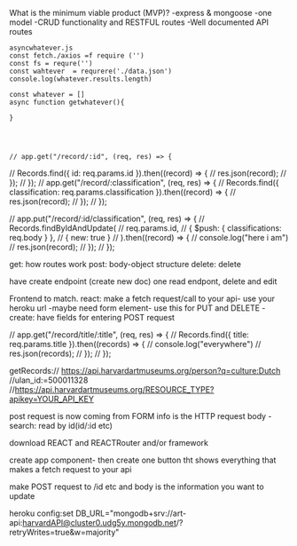 What is the minimum viable product (MVP)?
    -express & mongoose
    -one model
    -CRUD functionality and RESTFUL routes 
    -Well documented API routes




    asyncwhatever.js
    const fetch./axios =f require ('')
    const fs = requre('')
    const wahtever  = requrere('./data.json')
    console.log(whatever.results.length) 

    const whatever = []
    async function getwhatever(){
        
    }




    // app.get("/record/:id", (req, res) => {
//   Records.find({ id: req.params.id }).then((record) => {
//     res.json(record);
//   });
// });
// app.get("/record/:classification", (req, res) => {
//   Records.find({ classification: req.params.classification }).then((record) => {
//     res.json(record);
//   });
// });



// app.put("/record/:id/classification", (req, res) => {
//   Records.findByIdAndUpdate(
//     req.params.id,
//     { $push: { classifications: req.body } },
//     { new: true }
//   ).then((record) => {
//     console.log("here i am")
//     res.json(record);
//   });
// });




get: how routes work
post: body-object structure
delete: delete

have create endpoint (create new doc) one read endpont, delete and edit

Frontend to match. 
react: make a fetch request/call to your api- use your heroku url 
-maybe need form element- use this for PUT and DELETE
-create: have fields for entering POST request

// app.get("/record/title/:title", (req, res) => {
//   Records.find({ title: req.params.title }).then((records) => {
//     console.log("everywhere")
//     res.json(records);
//   });
// });



getRecords:// https://api.harvardartmuseums.org/person?q=culture:Dutch
//ulan_id:=500011328
//https://api.harvardartmuseums.org/RESOURCE_TYPE?apikey=YOUR_API_KEY



post request is now coming from FORM
info is the HTTP request body
-search: read by id(id/:id etc)


download REACT and REACTRouter
and/or framework

create app component- then create one button tht shows everything that makes a fetch request to your api 

make POST request to /id etc and body is the information you want to update


heroku config:set DB_URL="mongodb+srv://art-api:harvardAPI@cluster0.udg5y.mongodb.net/<dbname>?retryWrites=true&w=majority"